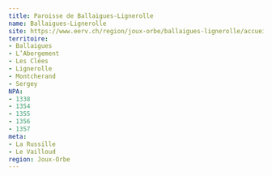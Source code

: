 ```yaml
---
title: Paroisse de Ballaigues-Lignerolle
name: Ballaigues-Lignerolle
site: https://www.eerv.ch/region/joux-orbe/ballaigues-lignerolle/accueil
territoire:
- Ballaigues
- L’Abergement
- Les Clées
- Lignerolle
- Montcherand
- Sergey
NPA:
- 1338
- 1354
- 1355
- 1356
- 1357
meta:
- La Russille
- Le Vailloud
region: Joux-Orbe
---
```

